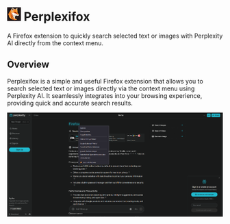# ![Perplexifox Addon Logo](icons/perplexifox-32.png) Perplexifox 

A Firefox extension to quickly search selected text or images with Perplexity AI directly from the context menu.

## Overview

Perplexifox is a simple and useful Firefox extension that allows you to search selected text or images directly via the context menu using Perplexity AI. It seamlessly integrates into your browsing experience, providing quick and accurate search results.


![Perplexifox Addon Logo](perplexifox-screenshot.png)
